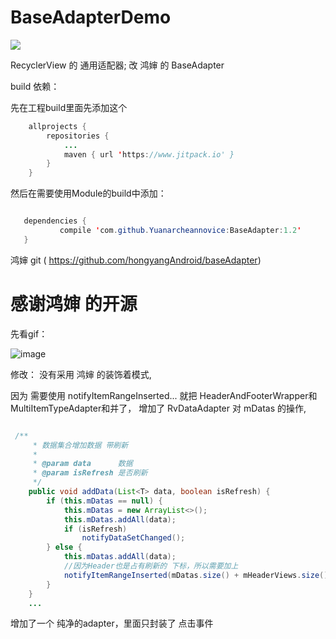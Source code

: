 # BaseAdapterDemo

[![](https://www.jitpack.io/v/Yuanarcheannovice/BaseAdapterDemo.svg)](https://www.jitpack.io/#Yuanarcheannovice/BaseAdapterDemo)

RecyclerView 的 通用适配器;  改 鸿婶 的 BaseAdapter

build 依赖：

先在工程build里面先添加这个
```java
	allprojects {
		repositories {
			...
			maven { url 'https://www.jitpack.io' }
		}
	}
 ```
 然后在需要使用Module的build中添加：
 ```java
 
 	dependencies {
	        compile 'com.github.Yuanarcheannovice:BaseAdapter:1.2'
	}

 ```

鸿婶 git ( https://github.com/hongyangAndroid/baseAdapter)
# 感谢鸿婶 的开源

先看gif：

![image](https://github.com/Yuanarcheannovice/BaseAdapterDemo/blob/master/gif/adapter.gif)

修改：
没有采用 鸿婶 的装饰着模式, 

因为 需要使用 notifyItemRangeInserted... 
就把 HeaderAndFooterWrapper和MultiItemTypeAdapter和并了，
增加了 RvDataAdapter 对 mDatas 的操作,

```java

 /**
     * 数据集合增加数据 带刷新
     *
     * @param data      数据
     * @param isRefresh 是否刷新
     */
    public void addData(List<T> data, boolean isRefresh) {
        if (this.mDatas == null) {
            this.mDatas = new ArrayList<>();
            this.mDatas.addAll(data);
            if (isRefresh)
                notifyDataSetChanged();
        } else {
            this.mDatas.addAll(data);
            //因为Header也是占有刷新的 下标，所以需要加上
            notifyItemRangeInserted(mDatas.size() + mHeaderViews.size() - data.size(), data.size());
        }
    }
    ...
```

增加了一个 纯净的adapter，里面只封装了 点击事件  


